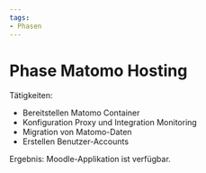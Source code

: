 ```yaml
---
tags:
- Phasen
---
```

# Phase Matomo Hosting

Tätigkeiten:

* Bereitstellen Matomo Container
* Konfiguration Proxy und Integration Monitoring
* Migration von Matomo-Daten
* Erstellen Benutzer-Accounts

Ergebnis: Moodle-Applikation ist verfügbar.